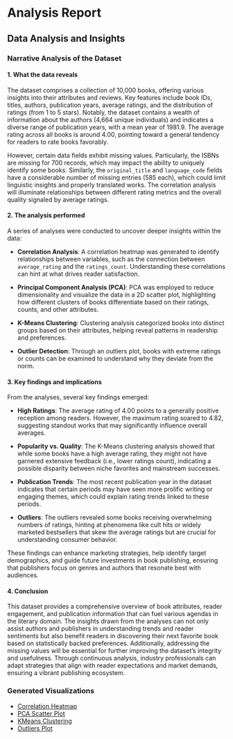 # Analysis Report

## Data Analysis and Insights
### Narrative Analysis of the Dataset 

#### 1. What the data reveals

The dataset comprises a collection of 10,000 books, offering various insights into their attributes and reviews. Key features include book IDs, titles, authors, publication years, average ratings, and the distribution of ratings (from 1 to 5 stars). Notably, the dataset contains a wealth of information about the authors (4,664 unique individuals) and indicates a diverse range of publication years, with a mean year of 1981.9. The average rating across all books is around 4.00, pointing toward a general tendency for readers to rate books favorably.

However, certain data fields exhibit missing values. Particularly, the ISBNs are missing for 700 records, which may impact the ability to uniquely identify some books. Similarly, the `original_title` and `language_code` fields have a considerable number of missing entries (585 each), which could limit linguistic insights and properly translated works. The correlation analysis will illuminate relationships between different rating metrics and the overall quality signaled by average ratings.

#### 2. The analysis performed

A series of analyses were conducted to uncover deeper insights within the data:

- **Correlation Analysis**: A correlation heatmap was generated to identify relationships between variables, such as the connection between `average_rating` and the `ratings_count`. Understanding these correlations can hint at what drives reader satisfaction.

- **Principal Component Analysis (PCA)**: PCA was employed to reduce dimensionality and visualize the data in a 2D scatter plot, highlighting how different clusters of books differentiate based on their ratings, counts, and other attributes.

- **K-Means Clustering**: Clustering analysis categorized books into distinct groups based on their attributes, helping reveal patterns in readership and preferences. 

- **Outlier Detection**: Through an outliers plot, books with extreme ratings or counts can be examined to understand why they deviate from the norm.

#### 3. Key findings and implications

From the analyses, several key findings emerged:

- **High Ratings**: The average rating of 4.00 points to a generally positive reception among readers. However, the maximum rating soared to 4.82, suggesting standout works that may significantly influence overall averages. 

- **Popularity vs. Quality**: The K-Means clustering analysis showed that while some books have a high average rating, they might not have garnered extensive feedback (i.e., lower ratings count), indicating a possible disparity between niche favorites and mainstream successes. 

- **Publication Trends**: The most recent publication year in the dataset indicates that certain periods may have seen more prolific writing or engaging themes, which could explain rating trends linked to these periods.

- **Outliers**: The outliers revealed some books receiving overwhelming numbers of ratings, hinting at phenomena like cult hits or widely marketed bestsellers that skew the average ratings but are crucial for understanding consumer behavior.

These findings can enhance marketing strategies, help identify target demographics, and guide future investments in book publishing, ensuring that publishers focus on genres and authors that resonate best with audiences.

#### 4. Conclusion 

This dataset provides a comprehensive overview of book attributes, reader engagement, and publication information that can fuel various agendas in the literary domain. The insights drawn from the analyses can not only assist authors and publishers in understanding trends and reader sentiments but also benefit readers in discovering their next favorite book based on statistically backed preferences. Additionally, addressing the missing values will be essential for further improving the dataset’s integrity and usefulness. Through continuous analysis, industry professionals can adapt strategies that align with reader expectations and market demands, ensuring a vibrant publishing ecosystem.

### Generated Visualizations
- [Correlation Heatmap](correlation_matrix.png)
- [PCA Scatter Plot](pca_scatter.png)
- [KMeans Clustering](kmeans_clustering.png)
- [Outliers Plot](outliers.png)
